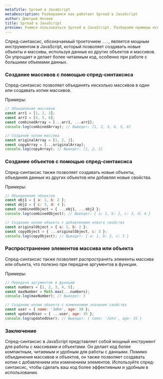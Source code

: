 ```yaml
---
metaTitle: Spread в JavaScript
metaDescription: Разбираемся как работает Spread в JavaScript
author: Дмитрий Нечаев
title: Spread в JavaScript
preview: Учимся пользоваться Spread в JavaScript. Разбираем примеры использования
---
```


Спред-синтаксис, обозначаемый троеточием `...`, является мощным инструментом в JavaScript, который позволяет создавать новые объекты и массивы, используя данные из других объектов и массивов. Он упрощает и делает более читаемым код, особенно при работе с большими объемами данных.

### Создание массивов с помощью спред-синтаксиса

Спред-синтаксис позволяет объединять несколько массивов в один или создавать копии массивов.

Примеры:

```jsx
// Объединение массивов
const arr1 = [1, 2, 3];
const arr2 = [4, 5, 6];
const combinedArray = [...arr1, ...arr2];
console.log(combinedArray); // Выведет: [1, 2, 3, 4, 5, 6]

// Создание копии массива
const originalArray = [1, 2, 3];
const copyArray = [...originalArray];
console.log(copyArray); // Выведет: [1, 2, 3]

```

### Создание объектов с помощью спред-синтаксиса

Спред-синтаксис также позволяет создавать новые объекты, объединяя данные из других объектов или добавляя новые свойства.

Примеры:

```jsx
// Объединение объектов
const obj1 = { a: 1, b: 2 };
const obj2 = { c: 3, d: 4 };
const combinedObject = { ...obj1, ...obj2 };
console.log(combinedObject); // Выведет: { a: 1, b: 2, c: 3, d: 4 }

// Создание копии объекта с добавлением нового свойства
const originalObject = { a: 1, b: 2 };
const copyObject = { ...originalObject, c: 3 };
console.log(copyObject); // Выведет: { a: 1, b: 2, c: 3 }

```

### Распространение элементов массива или объекта

Спред-синтаксис также позволяет распространять элементы массива или объекта, что полезно при передаче аргументов в функции.

Примеры:

```jsx
// Передача аргументов в функцию
const numbers = [1, 2, 3, 4, 5];
const maxNumber = Math.max(...numbers);
console.log(maxNumber); // Выведет: 5

// Создание копии объекта с изменением значения свойства
const user = { name: 'John', age: 30 };
const updatedUser = { ...user, age: 35 };
console.log(updatedUser); // Выведет: { name: 'John', age: 35 }

```

### Заключение

Спред-синтаксис в JavaScript представляет собой мощный инструмент для работы с массивами и объектами. Он делает код более компактным, читаемым и удобным для работы с данными. Помимо объединения массивов и объектов, он также позволяет создавать копии с добавлением или изменением элементов. Используйте спред-синтаксис, чтобы сделать ваш код более эффективным и удобным в использовании.